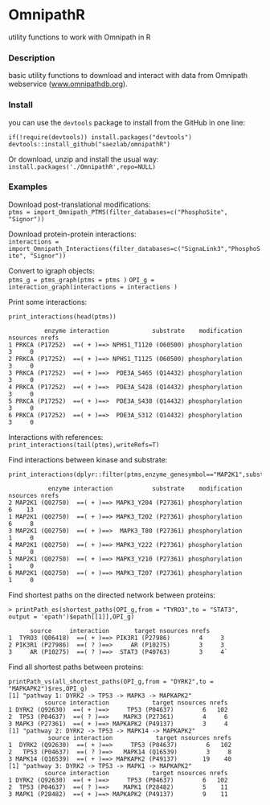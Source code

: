 # OmnipathR
utility functions to work with Omnipath in R


### Description

basic utility functions to download and interact with data from Omnipath webservice (www.omnipathdb.org).

### Install
you can use the `devtools` package to install from the GitHub in one line: 
```{r}
if(!require(devtools)) install.packages("devtools")
devtools::install_github("saezlab/omnipathR")  
```
Or download, unzip and install the usual way:
`install.packages('./OmnipathR',repo=NULL)`

### Examples

Download post-translational modifications:  
`ptms = import_Omnipath_PTMS(filter_databases=c("PhosphoSite", "Signor"))`

Download protein-protein interactions:  
`interactions = import_Omnipath_Interactions(filter_databases=c("SignaLink3","PhosphoSite", "Signor"))`

Convert to igraph objects:  
`ptms_g = ptms_graph(ptms = ptms )`
`OPI_g = interaction_graph(interactions = interactions )`

Print some interactions:  
```{r}
print_interactions(head(ptms))

          enzyme interaction            substrate    modification nsources nrefs
1 PRKCA (P17252)  ==( + )==> NPHS1_T1120 (O60500) phosphorylation        3     0
2 PRKCA (P17252)  ==( + )==> NPHS1_T1125 (O60500) phosphorylation        3     0
3 PRKCA (P17252)  ==( + )==>  PDE3A_S465 (Q14432) phosphorylation        3     0
4 PRKCA (P17252)  ==( + )==>  PDE3A_S428 (Q14432) phosphorylation        3     0
5 PRKCA (P17252)  ==( + )==>  PDE3A_S438 (Q14432) phosphorylation        3     0
6 PRKCA (P17252)  ==( + )==>  PDE3A_S312 (Q14432) phosphorylation        3     0
```

Interactions with references:  
`print_interactions(tail(ptms),writeRefs=T)`

Find interactions between kinase and substrate:  
```{r}
print_interactions(dplyr::filter(ptms,enzyme_genesymbol=="MAP2K1",substrate_genesymbol=="MAPK3"))

           enzyme interaction           substrate    modification nsources nrefs
2 MAP2K1 (Q02750)  ==( + )==> MAPK3_Y204 (P27361) phosphorylation        6    13
1 MAP2K1 (Q02750)  ==( + )==> MAPK3_T202 (P27361) phosphorylation        6     8
3 MAP2K1 (Q02750)  ==( + )==>  MAPK3_T80 (P27361) phosphorylation        1     0
4 MAP2K1 (Q02750)  ==( + )==> MAPK3_Y222 (P27361) phosphorylation        1     0
5 MAP2K1 (Q02750)  ==( + )==> MAPK3_Y210 (P27361) phosphorylation        1     0
6 MAP2K1 (Q02750)  ==( + )==> MAPK3_T207 (P27361) phosphorylation        1     0
```

Find shortest paths on the directed network between proteins:  
```{r}
> printPath_es(shortest_paths(OPI_g,from = "TYRO3",to = "STAT3", output = 'epath')$epath[[1]],OPI_g)

      source     interaction       target nsources nrefs
1  TYRO3 (Q06418)  ==( + )==> PIK3R1 (P27986)        4     3
2 PIK3R1 (P27986)  ==( ? )==>     AR (P10275)        3     3
3     AR (P10275)  ==( ? )==>  STAT3 (P40763)        3     4`
```

Find all shortest paths between proteins:  
```{r}
printPath_vs(all_shortest_paths(OPI_g,from = "DYRK2",to = "MAPKAPK2")$res,OPI_g)
[1] "pathway 1: DYRK2 -> TP53 -> MAPK3 -> MAPKAPK2"
          source interaction            target nsources nrefs
1 DYRK2 (Q92630)  ==( + )==>     TP53 (P04637)        6   102
2  TP53 (P04637)  ==( ? )==>    MAPK3 (P27361)        4     6
3 MAPK3 (P27361)  ==( + )==> MAPKAPK2 (P49137)        3     4
[1] "pathway 2: DYRK2 -> TP53 -> MAPK14 -> MAPKAPK2"
           source interaction            target nsources nrefs
1  DYRK2 (Q92630)  ==( + )==>     TP53 (P04637)        6   102
2   TP53 (P04637)  ==( ? )==>   MAPK14 (Q16539)        3     8
3 MAPK14 (Q16539)  ==( + )==> MAPKAPK2 (P49137)       19    40
[1] "pathway 3: DYRK2 -> TP53 -> MAPK1 -> MAPKAPK2"
          source interaction            target nsources nrefs
1 DYRK2 (Q92630)  ==( + )==>     TP53 (P04637)        6   102
2  TP53 (P04637)  ==( ? )==>    MAPK1 (P28482)        5    11
3 MAPK1 (P28482)  ==( + )==> MAPKAPK2 (P49137)        9    11
```
